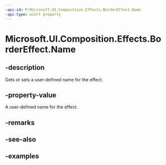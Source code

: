 ```yaml
---
-api-id: P:Microsoft.UI.Composition.Effects.BorderEffect.Name
-api-type: winrt property
---
```


<!-- Property syntax.
public string Name { get;  set; }
-->

# Microsoft.UI.Composition.Effects.BorderEffect.Name

## -description
Gets or sets a user-defined name for the effect.

## -property-value
A user-defined name for the effect.

## -remarks

## -see-also

## -examples

